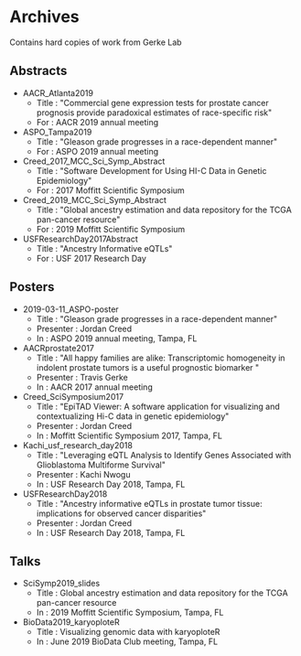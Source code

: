 # Archives

Contains hard copies of work from Gerke Lab

## Abstracts

* AACR_Atlanta2019
	* Title : "Commercial gene expression tests for prostate cancer prognosis provide paradoxical estimates of race-specific risk"
	* For : AACR 2019 annual meeting
* ASPO_Tampa2019
	* Title : "Gleason grade progresses in a race-dependent manner"
	* For : ASPO 2019 annual meeting
* Creed_2017_MCC_Sci_Symp_Abstract
	* Title : "Software Development for Using HI-C Data in Genetic Epidemiology"
	* For : 2017 Moffitt Scientific Symposium 
* Creed_2019_MCC_Sci_Symp_Abstract
	* Title : "Global ancestry estimation and data repository for the TCGA pan-cancer resource"
	* For : 2019 Moffitt Scientific Symposium
* USFResearchDay2017Abstract
	* Title : "Ancestry Informative eQTLs"
	* For : USF 2017 Research Day

## Posters

* 2019-03-11_ASPO-poster
	* Title : "Gleason grade progresses in a race-dependent manner"
	* Presenter : Jordan Creed
	* In : ASPO 2019 annual meeting, Tampa, FL
* AACRprostate2017
	* Title : "All happy families are alike: Transcriptomic homogeneity in indolent prostate tumors is a useful prognostic biomarker "
	* Presenter : Travis Gerke
	* In : AACR 2017 annual meeting
* Creed_SciSymposium2017
	* Title : "EpiTAD Viewer: A software application for visualizing and contextualizing Hi-C data in genetic epidemiology"
	* Presenter : Jordan Creed
	* In : Moffitt Scientific Symposium 2017, Tampa, FL
* Kachi_usf_research_day2018
	* Title : "Leveraging eQTL Analysis to Identify Genes Associated with Glioblastoma Multiforme Survival"
	* Presenter : Kachi Nwogu
	* In : USF Research Day 2018, Tampa, FL
* USFResearchDay2018
	* Title : "Ancestry informative eQTLs in prostate tumor tissue: implications for observed cancer disparities"
	* Presenter : Jordan Creed
	* In : USF Research Day 2018, Tampa, FL

## Talks 

* SciSymp2019_slides
	* Title : Global ancestry estimation and data repository for the TCGA pan-cancer resource
	* In : 2019 Moffitt Scientific Symposium, Tampa, FL
* BioData2019_karyoploteR
	* Title : Visualizing genomic data with karyoploteR
	* In : June 2019 BioData Club meeting, Tampa, FL
